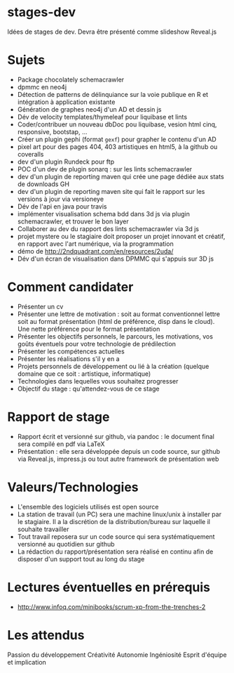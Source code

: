 # stages-dev

Idées de stages de dev. Devra être présenté comme slideshow Reveal.js

# Sujets

- Package chocolately schemacrawler
- dpmmc en neo4j
- Détection de patterns de délinquiance sur la voie publique en R et intégration à application existante
- Génération de graphes neo4j d'un AD et dessin js
- Dév de velocity templates/thymeleaf pour liquibase et lints
- Coder/contribuer un nouveau dbDoc pou liquibase, vesion html cinq, responsive, bootstap, ...
- Créer un plugin gephi (format ```gexf```) pour grapher le contenu d'un AD
- pixel art pour des pages 404, 403 artistiques en html5, à la github ou coveralls
- dev d'un plugin Rundeck pour ftp
- POC d'un dev de plugin sonarq : sur les lints schemacrawler
- dev d'un plugin de reporting maven qui crée une page dédiée aux stats de downloads GH
- dev d'un plugin de reporting maven site qui fait le rapport sur les versions à jour via versioneye
- Dév de l'api en java pour travis
- implémenter visualisation schema bdd dans 3d js via plugin schemacrawler, et trouver le bon layer
- Collaborer  au dev du rapport des lints schemacrawler via 3d js
- projet mystere ou le stagiaire doit proposer un projet innovant et créatif, en rapport avec l'art numérique, via la programmation
- démo de http://2ndquadrant.com/en/resources/2uda/
- Dév d'un écran de visualisation dans DPMMC qui s'appuis sur 3D js


# Comment candidater

- Présenter un cv
- Présenter une lettre de motivation : soit au format conventionnel lettre soit au format présentation (html de préférence, disp dans le cloud). Une nette préférence pour le format présentation
- Présenter les objectifs personnels, le parcours, les motivations, vos goûts éventuels pour votre technologie de prédilection
- Présenter les compétences actuelles
- Présenter les réalisations s'il y en a
- Projets personnels de développement ou lié à la création (quelque domaine que ce soit : artistique, informatique)
- Technologies dans lequelles vous souhaitez progresser
- Objectif du stage : qu'attendez-vous de ce stage
 
# Rapport de stage

- Rapport écrit et versionné sur github, via pandoc : le document final sera compilé en pdf via LaTeX
- Présentation : elle sera développée depuis un code source, sur github via Reveal.js, impress.js ou tout autre framework de présentation web

# Valeurs/Technologies

- L'ensemble des logiciels utilisés est open source
- La station de travail (un PC) sera une machine linux/unix à installer par le stagiaire. Il a la discrétion de la distribution/bureau sur laquelle il souhaite travailler
- Tout travail reposera sur un code source qui sera systématiquement versionné au quotidien sur github
- La rédaction du rapport/présentation sera réalisé en continu afin de disposer d'un support tout au long du stage

# Lectures éventuelles en prérequis

- http://www.infoq.com/minibooks/scrum-xp-from-the-trenches-2

# Les attendus

Passion du développement
Créativité
Autonomie
Ingéniosité
Esprit d'équipe et implication
